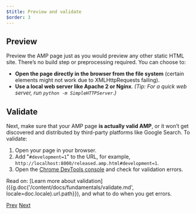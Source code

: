 ```yaml
---
$title: Preview and validate
$order: 3
---
```


## Preview

Preview the AMP page just as you would preview any other static HTML site. There’s no build step or preprocessing required. You can choose to:

  - **Open the page directly in the browser from the file system** (certain elements might not work due to XMLHttpRequests failing).
  - **Use a local web server like Apache 2 or Nginx**.
    *(Tip: For a quick web server, run `python -m SimpleHTTPServer`.)*

## Validate

Next, make sure that your AMP page **is actually valid AMP**, or it won’t get discovered and distributed by third-party platforms like Google Search. To validate:

  1. Open your page in your browser.
  1. Add "`#development=1`" to the URL, for example, `http://localhost:8000/released.amp.html#development=1`.
  1. Open the [Chrome DevTools console](https://developers.google.com/web/tools/chrome-devtools/debug/console/) and check for validation errors.

Read on: [Learn more about validation]({{g.doc('/content/docs/fundamentals/validate.md', locale=doc.locale).url.path}}), and what to do when you get errors.

<div class="prev-next-buttons">
  <a class="button prev-button" href="/docs/getting_started/create/presentation_layout.html"><span class="arrow-prev">Prev</span></a>
  <a class="button next-button" href="/docs/getting_started/create/prepare_for_discovery.html"><span class="arrow-next">Next</span></a>
</div>
